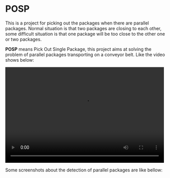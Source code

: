 # POSP
This is a project for picking out the packages when there are parallel packages. Normal situation is that two packages are closing to each other, some difficult situation is that one package will be too close to the other one or two packages.

**POSP** means Pick Out Single Package, this project aims at solving the problem of parallel packages transporting on a conveyor belt. Like the video shows below:

<video src="https://www.youtube.com/embed/vM1hwYmYbvQ?si=MJiyVB3CaGU9EzCg" controls="controls" width="500" height="300">POSP demo</video>

Some screenshots about the detection of parallel packages are like bellow:
